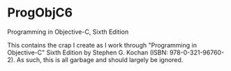 # ProgObjC6
Programming in Objective-C, Sixth Edition

This contains the crap I create as I work through "Programming in Objective-C" Sixth Edition by Stephen G. Kochan (ISBN: 978-0-321-96760-2). As such, this is all garbage and should largely be ignored.
